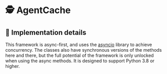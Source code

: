 # 🕵️ AgentCache

## 🔧 Implementation details

This framework is async-first, and uses the [asyncio](https://docs.python.org/3/library/asyncio.html) library to
achieve concurrency. The classes also have synchronous versions of the methods here and there, but the full potential
of the framework is only unlocked when using the async methods. It is designed to support Python 3.8 or higher.
